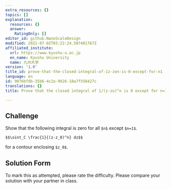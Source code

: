 ```yaml
---
extra_resources: {}
topics: []
explanation:
  resources: {}
  answer:
    RatingOnly: []
editor_id: github.NanoScaleDesign
modified: 2021-07-02T03:22:24.507401767Z
affiliated_institute:
  url: https://www.kyushu-u.ac.jp
  en_name: Kyushu University
  name: 九州大学
version: '1.0'
title_id: prove-that-the-closed-integral-of-1z-zon-is-0-except-for-n1
language: en
id: 9076bfdb-35b6-4c2a-9926-18a7f558427c
translations: {}
title: Prove that the closed integral of 1/(z-zo)^n is 0 except for n=1

---
```


## Challenge

Show that the following integral is zero for all `$n$` except `$n=1$`.

`$$\oint_C \frac{1}{(z-z_0)^n} dz$$`

for a contour enclosing `$z_0$`.

## Solution Form

To mark this as attempted, please rate the difficulty.
Please compare your solution with your partner in class.